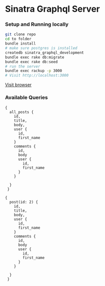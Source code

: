 # Sinatra Graphql Server

### Setup and Running locally

```bash
git clone repo
cd to folder
bundle install
# make sure postgres is installed
createdb sinatra_graphql_development
bundle exec rake db:migrate
bundle exec rake db:seed
# run the server
bundle exec rackup -p 3000
# Visit http://localhost:3000
```

[Visit browser](http://localhost:3000)

### Available Queries
```
{
  all_posts {
    id,
    title,
    body,
    user {
      id,
      first_name
    }
    comments {
      id,
      body
      user {
        id,
        first_name
      }
    }

  }
 }
```

```
{
  post(id: 2) {
    id,
    title,
    body,
    user {
      id,
      first_name
    }
    comments {
      id,
      body
      user {
        id,
        first_name
      }
    }

  }
 }
 ```
